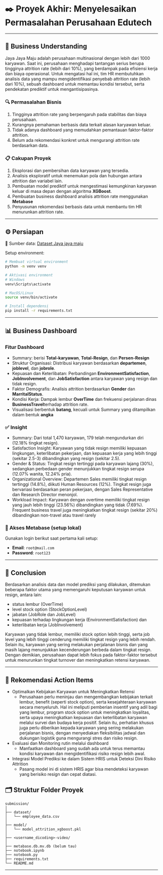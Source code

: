 # ✒️ Proyek Akhir: Menyelesaikan Permasalahan Perusahaan Edutech

---

## 🚀 Business Understanding

Jaya Jaya Maju adalah perusahaan multinasional dengan lebih dari 1000 karyawan. Saat ini, perusahaan menghadapi tantangan serius berupa tingginya attrition rate (lebih dari 10%), yang berdampak pada efisiensi kerja dan biaya operasional. Untuk mengatasi hal ini, tim HR membutuhkan analisis data yang mampu mengidentifikasi penyebab attrition rate (lebih dari 10%), sebuah dashboard untuk memantau kondisi tersebut, serta pendekatan prediktif untuk mengantisipasinya.

### 🔍 Permasalahan Bisnis

1. Tingginya attrition rate yang berpengaruh pada stabilitas dan biaya perusahaan.
2. Kurangnya pemahaman berbasis data terkait alasan karyawan keluar.
3. Tidak adanya dashboard yang memudahkan pemantauan faktor-faktor attrition.
4. Belum ada rekomendasi konkret untuk mengurangi attrition rate berdasarkan data.

### 📋 Cakupan Proyek

1. Eksplorasi dan pembersihan data karyawan yang tersedia.
2. Analisis eksploratif untuk menemukan pola dan hubungan antara attrition dan variabel lain.
3. Pembuatan model prediktif untuk mengestimasi kemungkinan karyawan keluar di masa depan dengan algoritma **XGBoost**.
4. Pembuatan business dashboard analisis attrition rate menggunakan **Metabase**
5. Penyusunan rekomendasi berbasis data untuk membantu tim HR menurunkan attrition rate.

---

## ⚙️ Persiapan

📂 Sumber data: [Dataset Jaya jaya maju](https://github.com/dicodingacademy/dicoding_dataset/blob/main/employee/employee_data.csv)

Setup environment:

```bash
# Membuat virtual environment
python -m venv venv

# Aktivasi environment
# Windows
venv\Scripts\activate

# MacOS/Linux
source venv/bin/activate

# Install dependensi
pip install -r requirements.txt

```

---

## 📊 Business Dashboard

### Fitur Dashboard
- Summary: berisi **Total-karyawan**, **Total-Resign**, dan **Persen-Resign**
- Struktur Organisasi: Distribusi karyawan berdasarkan **departemen**, **joblevel**, dan **jobrole**.
- Kepuasan dan Keterlibatan: Perbandingan **EnvironmentSatisfaction**, **JobInvolvement**, dan **JobSatisfaction** antara karyawan yang resign dan tidak resign.
- Faktor Demografis: Analisis attrition berdasarkan **Gender** dan **MarritalStatus**.
- Kondisi Kerja: Dampak lembur **OverTime** dan frekuensi perjalanan dinas **BusinessTravel**terhadap attrition rate.
- Visualisasi berbentuk **batang**, kecuali untuk Summary yang ditampilkan dalam bentuk **angka**

### ✅ Insight

- Summary: Dari total 1,470 karyawan, 179 telah mengundurkan diri (12.18% tingkat resign).
- Satisfaction Insight: Karyawan yang tidak resign memiliki kepuasan lingkungan, keterlibatan pekerjaan, dan kepuasan kerja yang lebih tinggi (sekitar 2.5-3) dibandingkan yang resign (sekitar 2.5).
- Gender & Status: Tingkat resign tertinggi pada karyawan lajang (30%), sedangkan perbedaan gender menunjukkan tingkat resign serupa (12.07% wanita, 12.24% pria).
- Organizational Overview: Departemen Sales memiliki tingkat resign tertinggi (14.8%), diikuti Human Resources (12%). Tingkat resign juga bervariasi berdasarkan peran pekerjaan, dengan Sales Representative dan Research Director menonjol.
- Workload Impact: Karyawan dengan overtime memiliki tingkat resign yang jauh lebih tinggi (23.56%) dibandingkan yang tidak (7.69%). Frequent business travel juga meningkatkan tingkat resign (sekitar 20%) dibandingkan non-travel atau travel rarely

### 🔐 Akses Metabase (setup lokal)

Gunakan login berikut saat pertama kali setup:

- **Email**: `root@mail.com`
- **Password**: `root123`

  
---

## 🌟 Conclusion
Berdasarkan analisis data dan model prediksi yang dilakukan, ditemukan beberapa faktor utama yang memengaruhi keputusan karyawan untuk resign, antara lain: 
- status lembur (OverTime)
- level stock option (StockOptionLevel)
- jabatan (JobRole dan JobLevel)
- kepuasan terhadap lingkungan kerja (EnvironmentSatisfaction) dan
- keterlibatan kerja (JobInvolvement)
  
Karyawan yang tidak lembur, memiliki stock option lebih tinggi, serta job level yang lebih tinggi cenderung memiliki tingkat resign yang lebih rendah. Selain itu, karyawan yang sering melakukan perjalanan bisnis dan yang masih lajang menunjukkan kecenderungan berbeda dalam tingkat resign. Dengan demikian, perusahaan dapat lebih fokus pada faktor-faktor tersebut untuk menurunkan tingkat turnover dan meningkatkan retensi karyawan.

---

## 🎯 Rekomendasi Action Items

- Optimalkan Kebijakan Karyawan untuk Meningkatkan Retensi
  - Perusahaan perlu meninjau dan mengembangkan kebijakan terkait lembur, benefit (seperti stock option), serta kesejahteraan karyawan secara menyeluruh. Hal ini meliputi pemberian insentif yang adil bagi yang lembur, program stock option untuk meningkatkan loyalitas, serta upaya meningkatkan kepuasan dan keterlibatan karyawan melalui survei dan budaya kerja positif. Selain itu, perhatian khusus juga perlu diberikan kepada karyawan yang sering melakukan perjalanan bisnis, dengan menyediakan fleksibilitas jadwal dan dukungan logistik guna mengurangi stres dan risiko resign.
- Evaluasi dan Monitoring rutin melalui dashboard
  - Manfaatkan dashboard yang sudah ada untuk terus memantau kondisi karyawan dan mengidentifikasi risiko resign lebih awal.
- Integrasi Model Prediksi ke dalam Sistem HRIS untuk Deteksi Dini Risiko Attrition
  - Pasang model ini di sistem HRIS agar bisa mendeteksi karyawan yang berisiko resign dan cepat diatasi.
 
## 🗂️ Struktur Folder Proyek

```
submission/
│
├── dataset/
│   └── employee_data.csv
│
├── model/
│   └── model_attrition_xgboost.pkl
│
├── <username_dicoding>-video/
│
├── metabase.db.mv.db (belum tau)
├── notebook.ipynb
├── notebook.py
├── requirements.txt
└── README.md
```

---

